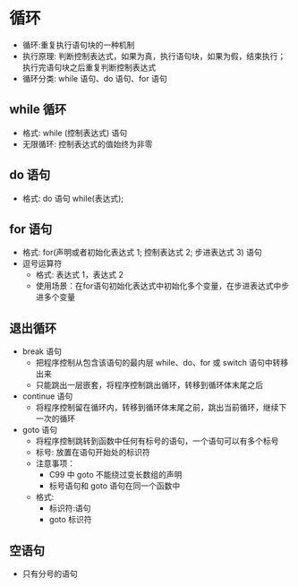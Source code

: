 # 循环

- 循环:重复执行语句块的一种机制
- 执行原理: 判断控制表达式，如果为真，执行语句块，如果为假，结束执行；执行完语句块之后重复判断控制表达式
- 循环分类: while 语句、do 语句、for 语句

## while 循环

- 格式: while (控制表达式) 语句
- 无限循环: 控制表达式的值始终为非零

## do 语句

- 格式: do 语句 while(表达式);

## for 语句

- 格式: for(声明或者初始化表达式 1; 控制表达式 2; 步进表达式 3) 语句
- 逗号运算符
  - 格式: 表达式 1，表达式 2
  - 使用场景：在for语句初始化表达式中初始化多个变量，在步进表达式中步进多个变量

## 退出循环

- break 语句
  - 把程序控制从包含该语句的最内层 while、do、for 或 switch 语句中转移出来
  - 只能跳出一层嵌套，将程序控制跳出循环，转移到循环体末尾之后
- continue 语句
  - 将程序控制留在循环内，转移到循环体末尾之前，跳出当前循环，继续下一次的循环
- goto 语句
  - 将程序控制跳转到函数中任何有标号的语句，一个语句可以有多个标号
  - 标号: 放置在语句开始处的标识符
  - 注意事项：
    - C99 中 goto 不能绕过变长数组的声明
    - 标号语句和 goto 语句在同一个函数中
  - 格式:
    - 标识符:语句
    - goto 标识符

## 空语句

- 只有分号的语句
